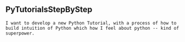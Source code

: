 ## PyTutorialsStepByStep

```textarea
I want to develop a new Python Tutorial, with a process of how to build intuition of Python which how I feel about python -- kind of superpower.
```
